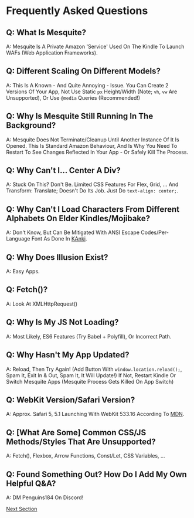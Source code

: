 # Frequently Asked Questions

## Q: What Is Mesquite?

A: Mesquite Is A Private Amazon 'Service' Used On The Kindle To Launch WAFs (Web Application Frameworks).

## Q: Different Scaling On Different Models?

A: This Is A Known - And Quite Annoying - Issue. You Can Create 2 Versions Of Your App, Not Use Static `px` Height/Width (Note; `vh`, `vw` Are Unsupported), Or Use `@media` Queries (Recommended!)

## Q: Why Is Mesquite Still Running In The Background?

A: Mesquite Does Not Terminate/Cleanup Until Another Instance Of It Is Opened. This Is Standard Amazon Behaviour, And Is Why You Need To Restart To See Changes Reflected In Your App - Or Safely Kill The Process. 

## Q: Why Can't I... Center A Div?

A: Stuck On This? Don't Be. Limited CSS Features For Flex, Grid, ... And Transform: Translate; Doesn't Do Its Job. Just Do `text-align: center;`.

## Q: Why Can't I Load Characters From Different Alphabets On Elder Kindles/Mojibake?

A: Don't Know, But Can Be Mitigated With ANSI Escape Codes/Per-Language Font As Done In [KAnki](https://github.com/crizmo/KAnki/tree/main).

## Q: Why Does Illusion Exist?

A: Easy Apps.

## Q: Fetch()?

A: Look At XMLHttpRequest()

## Q: Why Is My JS Not Loading?

A: Most Likely, ES6 Features (Try Babel + Polyfill), Or Incorrect Path.

## Q: Why Hasn't My App Updated?

A: Reload, Then Try Again! (Add Button With `window.location.reload();`, Spam It, Exit In & Out, Spam It, It Will Update!) If Not, Restart Kindle Or Switch Mesquite Apps (Mesquite Process Gets Killed On App Switch)

## Q: WebKit Version/Safari Version?

A: Approx. Safari 5, 5.1 Launching With WebKit 533.16 According To [MDN](https://github.com/mdn/browser-compat-data/blob/main/browsers/safari.json).

## Q: [What Are Some] Common CSS/JS Methods/Styles That Are Unsupported?

A: Fetch(), Flexbox, Arrow Functions, Const/Let, CSS Variables, ...

## Q: Found Something Out? How Do I Add My Own Helpful Q&A?

A: DM Penguins184 On Discord!

[Next Section](/Mesquite/Home.md)
